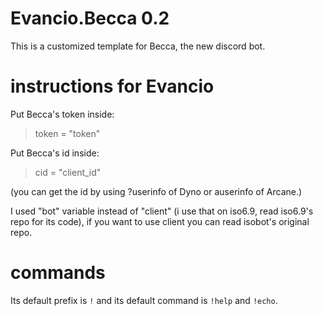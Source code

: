 # Evancio.Becca 0.2
This is a customized template for Becca, the new discord bot.

# instructions for Evancio
Put Becca's token inside:
> token = "token"

Put Becca's id inside:
> cid = "client_id"

(you can get the id by using ?userinfo of Dyno or auserinfo of Arcane.)

I used "bot" variable instead of "client" (i use that on iso6.9, read iso6.9's repo for its code), if you want to use client you can read isobot's original repo.

# commands
Its default prefix is `!` and its default command is `!help` and `!echo`.
